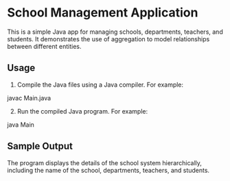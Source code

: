 # School Management Application

This is a simple Java app for managing schools, departments, teachers, and students. It demonstrates the use of aggregation to model relationships between different entities.

## Usage

1. Compile the Java files using a Java compiler. For example:

javac Main.java

2. Run the compiled Java program. For example:

java Main

## Sample Output

The program displays the details of the school system hierarchically, including the name of the school, departments, teachers, and students.


